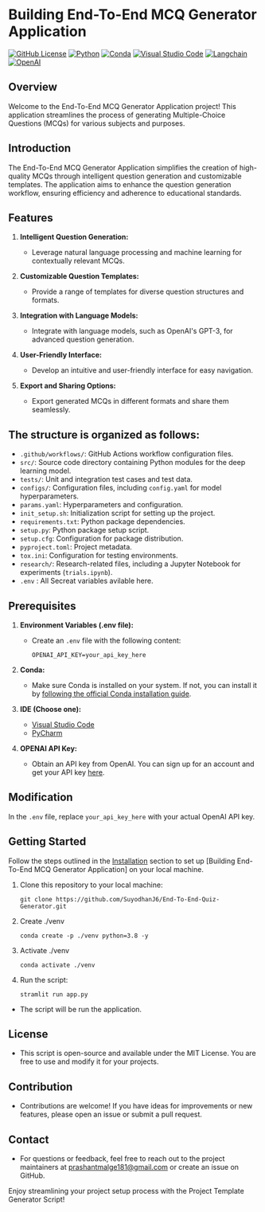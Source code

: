 # Building End-To-End MCQ Generator Application

[![GitHub License](https://img.shields.io/badge/license-MIT-blue.svg)](LICENSE)
[![Python](https://img.shields.io/badge/Python-3.8-blue.svg)](https://www.python.org/downloads/release/python-380/)
[![Conda](https://img.shields.io/badge/Conda-4.9.0-green.svg)](https://docs.conda.io/projects/conda/en/latest/user-guide/install/index.html)
[![Visual Studio Code](https://img.shields.io/badge/VS_Code-Latest-blue.svg)](https://code.visualstudio.com/download)
[![Langchain](https://img.shields.io/badge/Langchain-Your_Link-red.svg)](your-langchain-link)
[![OpenAI](https://img.shields.io/badge/OpenAI-Latest-orange.svg)](https://beta.openai.com/signup/)


## Overview

Welcome to the End-To-End MCQ Generator Application project! This application streamlines the process of generating Multiple-Choice Questions (MCQs) for various subjects and purposes.

## Introduction

The End-To-End MCQ Generator Application simplifies the creation of high-quality MCQs through intelligent question generation and customizable templates. The application aims to enhance the question generation workflow, ensuring efficiency and adherence to educational standards.

## Features

1. **Intelligent Question Generation:**
   - Leverage natural language processing and machine learning for contextually relevant MCQs.
   
2. **Customizable Question Templates:**
   - Provide a range of templates for diverse question structures and formats.
   
3. **Integration with Language Models:**
   - Integrate with language models, such as OpenAI's GPT-3, for advanced question generation.

4. **User-Friendly Interface:**
   - Develop an intuitive and user-friendly interface for easy navigation.

5. **Export and Sharing Options:**
   - Export generated MCQs in different formats and share them seamlessly.


## The structure is organized as follows:

- `.github/workflows/`: GitHub Actions workflow configuration files.
- `src/`: Source code directory containing Python modules for the deep learning model.
- `tests/`: Unit and integration test cases and test data.
- `configs/`: Configuration files, including `config.yaml` for model hyperparameters.
- `params.yaml`: Hyperparameters and configuration.
- `init_setup.sh`: Initialization script for setting up the project.
- `requirements.txt`: Python package dependencies.
- `setup.py`: Python package setup script.
- `setup.cfg`: Configuration for package distribution.
- `pyproject.toml`: Project metadata.
- `tox.ini`: Configuration for testing environments.
- `research/`: Research-related files, including a Jupyter Notebook for experiments (`trials.ipynb`).
- `.env` : All Secreat variables avilable here.

## Prerequisites

1. **Environment Variables (.env file):**
   - Create an `.env` file with the following content:
     ```dotenv
     OPENAI_API_KEY=your_api_key_here
     ```

2. **Conda:**
   - Make sure Conda is installed on your system. If not, you can install it by [following the official Conda installation guide](https://docs.conda.io/projects/conda/en/latest/user-guide/install/index.html).

3. **IDE (Choose one):**
   - [Visual Studio Code](https://code.visualstudio.com/download)
   - [PyCharm](https://www.jetbrains.com/pycharm/download/)

4. **OPENAI API Key:**
   - Obtain an API key from OpenAI. You can sign up for an account and get your API key [here](https://beta.openai.com/signup/).

## Modification

In the `.env` file, replace `your_api_key_here` with your actual OpenAI API key.


## Getting Started

Follow the steps outlined in the [Installation](#installation) section to set up [Building End-To-End MCQ Generator Application] on your local machine.

1. Clone this repository to your local machine:

   ```shell
   git clone https://github.com/SuyodhanJ6/End-To-End-Quiz-Generator.git

2. Create ./venv 
   ```shell 
   conda create -p ./venv python=3.8 -y

3. Activate ./venv 
   ```shell 
   conda activate ./venv

4. Run the script:
   ```shell
   stramlit run app.py

- The script will be run the application.

## License
- This script is open-source and available under the MIT License. You are free to use and modify it for your projects.

## Contribution
- Contributions are welcome! If you have ideas for improvements or new features, please open an issue or submit a pull request.

## Contact
- For questions or feedback, feel free to reach out to the project maintainers at prashantmalge181@gmail.com or create an issue on GitHub.

Enjoy streamlining your project setup process with the Project Template Generator Script!